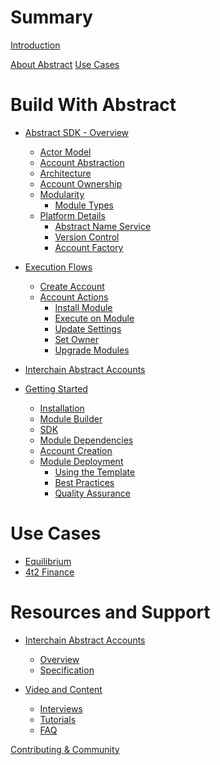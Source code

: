 # Summary

[Introduction](./intro.md)

[About Abstract](./introduction/value_prop.md)
[Use Cases](./introduction/use_cases.md)

# Build With Abstract

- [Abstract SDK - Overview](./sdk/abstract_sdk.md)
  - [Actor Model](./sdk/actor_model.md)
  - [Account Abstraction](./sdk/account_abstraction.md)
  - [Architecture](./sdk/architecture.md)
  - [Account Ownership](./sdk/ownership.md)
  - [Modularity](./sdk/modularity.md)
	  - [Module Types](module_types.md)
  - [Platform Details](./platform/index.md)
	  - [Abstract Name Service](./platform/ans.md)
	  - [Version Control](./platform/version_control.md)
	  - [Account Factory](./platform/account_factory.md)
- [Execution Flows]()
	- [Create Account](./flows/account/create_account.md)
	- [Account Actions]()
		- [Install Module](flows/manager/install_module.md)
		- [Execute on Module](./flows/manager/exec_on_module.md)
		- [Update Settings](./flows/manager/update_settings.md)
		- [Set Owner]()
		- [Upgrade Modules](./flows/manager/upgrade_modules.md)
- [Interchain Abstract Accounts]()

- [Getting Started](./get_started/index.md)
  - [Installation](./get_started/installation.md)
  - [Module Builder](./get_started/module_builder.md)
  - [SDK](./get_started/sdk.md)
  - [Module Dependencies]()
  - [Account Creation](./get_started/account_creation.md)
  - [Module Deployment](./get_started/module_deployment.md)
    - [Using the Template]()
    - [Best Practices]()
    - [Quality Assurance]()

# Use Cases

  - [Equilibrium]()
  - [4t2 Finance]()

# Resources and Support

- [Interchain Abstract Accounts](./ibc/index.md)
  - [Overview](./ibc/overview.md)
  - [Specification](./ibc/spec.md)

- [Video and Content](./video_and_content/index.md)
  - [Interviews](./video_and_content/interviews.md)
  - [Tutorials](./video_and_content/tutorials.md)
  - [FAQ](./video_and_content/faq.md)

[Contributing & Community](./contributing.md)


<!-- -Introduction
   -Brief overview of Abstract and its core principles.
   -Account Abstraction
   -Architecture
   -Modules - overview of modular architecture
   -Governance
   -Value Proposition - Overview of benefits for developers

-Getting Started
   -Installation - guide to get started with Abstraction
   -Account Creation
   -SDK
   -Module Development
       -Create, deploy, and integrate
       -Best practices

-Use Cases
   -Equilibrium/4t2 example
   -Inspiration and guidance for developers to explore new possibilities with Abstract.

-Resources and Support
   -Additional documentation, tutorials, guides
   -Contributing/Community
   -FAQ
   -Discord/Abstract links -->
